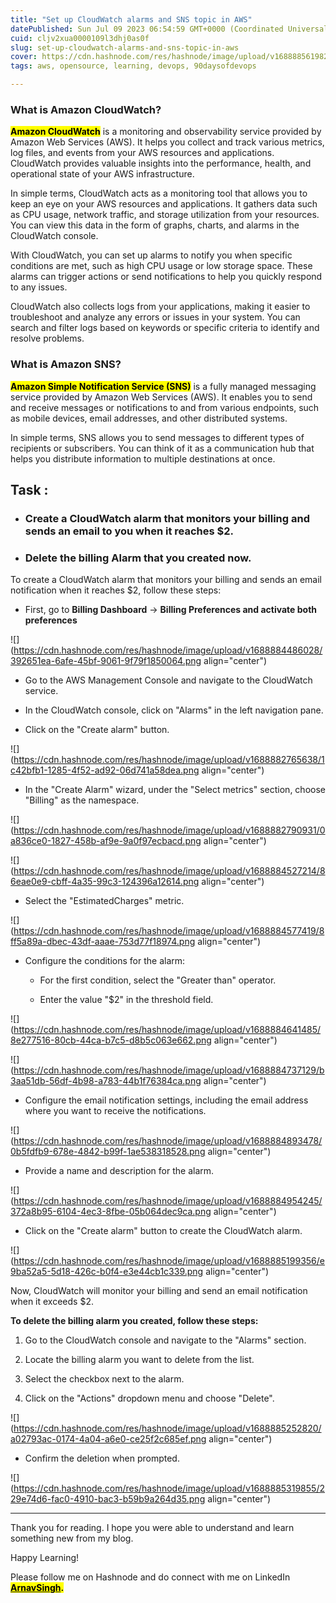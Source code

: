 ```yaml
---
title: "Set up CloudWatch alarms and SNS topic in AWS"
datePublished: Sun Jul 09 2023 06:54:59 GMT+0000 (Coordinated Universal Time)
cuid: cljv2xua0000109l3dhj0as0f
slug: set-up-cloudwatch-alarms-and-sns-topic-in-aws
cover: https://cdn.hashnode.com/res/hashnode/image/upload/v1688885619825/cc6ec270-c8e4-4d78-a1ca-b85dcaf6013b.png
tags: aws, opensource, learning, devops, 90daysofdevops

---
```


### **What is Amazon CloudWatch?**

**<mark>Amazon CloudWatch</mark>** is a monitoring and observability service provided by Amazon Web Services (AWS). It helps you collect and track various metrics, log files, and events from your AWS resources and applications. CloudWatch provides valuable insights into the performance, health, and operational state of your AWS infrastructure.

In simple terms, CloudWatch acts as a monitoring tool that allows you to keep an eye on your AWS resources and applications. It gathers data such as CPU usage, network traffic, and storage utilization from your resources. You can view this data in the form of graphs, charts, and alarms in the CloudWatch console.

With CloudWatch, you can set up alarms to notify you when specific conditions are met, such as high CPU usage or low storage space. These alarms can trigger actions or send notifications to help you quickly respond to any issues.

CloudWatch also collects logs from your applications, making it easier to troubleshoot and analyze any errors or issues in your system. You can search and filter logs based on keywords or specific criteria to identify and resolve problems.

### **What is Amazon SNS?**

**<mark>Amazon Simple Notification Service (SNS)</mark>** is a fully managed messaging service provided by Amazon Web Services (AWS). It enables you to send and receive messages or notifications to and from various endpoints, such as mobile devices, email addresses, and other distributed systems.

In simple terms, SNS allows you to send messages to different types of recipients or subscribers. You can think of it as a communication hub that helps you distribute information to multiple destinations at once.

## Task :

* ### **Create a CloudWatch alarm that monitors your billing and sends an email to you when it reaches $2.**
    
* ### **Delete the billing Alarm that you created now.**
    

To create a CloudWatch alarm that monitors your billing and sends an email notification when it reaches $2, follow these steps:

* First, go to **Billing Dashboard** -&gt; **Billing Preferences and activate both preferences**
    

![](https://cdn.hashnode.com/res/hashnode/image/upload/v1688884486028/392651ea-6afe-45bf-9061-9f79f1850064.png align="center")

* Go to the AWS Management Console and navigate to the CloudWatch service.
    
* In the CloudWatch console, click on "Alarms" in the left navigation pane.
    
* Click on the "Create alarm" button.
    

![](https://cdn.hashnode.com/res/hashnode/image/upload/v1688882765638/1c42bfb1-1285-4f52-ad92-06d741a58dea.png align="center")

* In the "Create Alarm" wizard, under the "Select metrics" section, choose "Billing" as the namespace.
    

![](https://cdn.hashnode.com/res/hashnode/image/upload/v1688882790931/0a836ce0-1827-458b-af9e-9a0f97ecbacd.png align="center")

![](https://cdn.hashnode.com/res/hashnode/image/upload/v1688884527214/86eae0e9-cbff-4a35-99c3-124396a12614.png align="center")

* Select the "EstimatedCharges" metric.
    

![](https://cdn.hashnode.com/res/hashnode/image/upload/v1688884577419/8ff5a89a-dbec-43df-aaae-753d77f18974.png align="center")

* Configure the conditions for the alarm:
    
    * For the first condition, select the "Greater than" operator.
        
    * Enter the value "$2" in the threshold field.
        

![](https://cdn.hashnode.com/res/hashnode/image/upload/v1688884641485/8e277516-80cb-44ca-b7c5-d8b5c063e662.png align="center")

![](https://cdn.hashnode.com/res/hashnode/image/upload/v1688884737129/b3aa51db-56df-4b98-a783-44b1f76384ca.png align="center")

* Configure the email notification settings, including the email address where you want to receive the notifications.
    

![](https://cdn.hashnode.com/res/hashnode/image/upload/v1688884893478/0b5fdfb9-678e-4842-b99f-1ae538318528.png align="center")

* Provide a name and description for the alarm.
    

![](https://cdn.hashnode.com/res/hashnode/image/upload/v1688884954245/372a8b95-6104-4ec3-8fbe-05b064dec9ca.png align="center")

* Click on the "Create alarm" button to create the CloudWatch alarm.
    

![](https://cdn.hashnode.com/res/hashnode/image/upload/v1688885199356/e9ba52a5-5d18-426c-b0f4-e3e44cb1c339.png align="center")

Now, CloudWatch will monitor your billing and send an email notification when it exceeds $2.

**To delete the billing alarm you created, follow these steps:**

1. Go to the CloudWatch console and navigate to the "Alarms" section.
    
2. Locate the billing alarm you want to delete from the list.
    
3. Select the checkbox next to the alarm.
    
4. Click on the "Actions" dropdown menu and choose "Delete".
    

![](https://cdn.hashnode.com/res/hashnode/image/upload/v1688885252820/a02793ac-0174-4a04-a6e0-ce25f2c685ef.png align="center")

* Confirm the deletion when prompted.
    

![](https://cdn.hashnode.com/res/hashnode/image/upload/v1688885319855/229e74d6-fac0-4910-bac3-b59b9a264d35.png align="center")

---

Thank you for reading. I hope you were able to understand and learn something new from my blog.

Happy Learning!

Please follow me on Hashnode and do connect with me on LinkedIn [**<mark>ArnavSingh</mark>**](https://www.linkedin.com/in/arnav-singh-6897b7226/)**<mark>.</mark>**